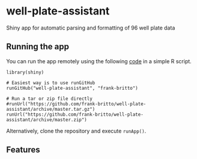 # well-plate-assistant
Shiny app for automatic parsing and formatting of 96 well plate data

## Running the app

You can run the app remotely using the following [code](https://github.com/rstudio/shiny_example) in a simple R script.

```
library(shiny)

# Easiest way is to use runGitHub
runGitHub("well-plate-assistant", "frank-britto")

# Run a tar or zip file directly
#runUrl("https://github.com/frank-britto/well-plate-assistant/archive/master.tar.gz")
runUrl("https://github.com/frank-britto/well-plate-assistant/archive/master.zip")

```
Alternatively, clone the repository and execute `runApp()`.

## Features


